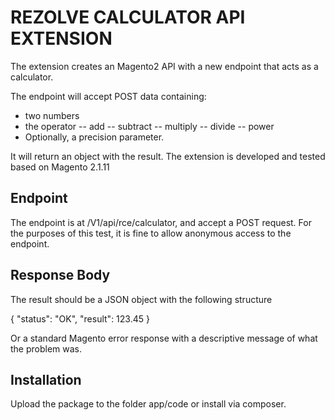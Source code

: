 # REZOLVE CALCULATOR API EXTENSION

The extension creates an Magento2 API with a new endpoint that acts as a calculator.

The endpoint will accept POST data containing:
- two numbers
- the operator
-- add
-- subtract
-- multiply
-- divide
-- power
- Optionally, a precision parameter.

It will return an object with the result.
The extension is developed and tested based on Magento 2.1.11

## Endpoint
The endpoint is at /V1/api/rce/calculator, and accept a POST request.
For the purposes of this test, it is fine to allow anonymous access to the endpoint.

## Response Body 
The result should be a JSON object with the following structure

{
    "status": "OK",
    "result": 123.45
}

Or a standard Magento error response with a descriptive message of what the problem was.

## Installation
Upload the package to the folder app/code or install via composer.